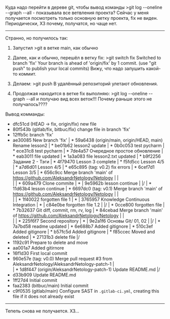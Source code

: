 Куда надо перейти в дереве git, чтобы вывод команды >git log --oneline --graph --all - показывала все ветвления проекта?
Сейчас у меня получается посмотреть только основную ветку проекта, fix не виден. Периодически, ХЗ почему, получатся, но чаще нет.
__________________________________________________________________
Странно, но получилось так:
1. Запустил >git в ветке main, как обычно
2. Далее, как и обычно, перешёл в ветку fix: >git switch fix
											   Switched to branch 'fix'
											   Your branch is ahead of 'origin/fix' by 1 commit.
													(use "git push" to publish your local commits)
	Вижу, что надо запушить какой-то коммит.

3. Делаем: >git push
	В удалённый репозиторий улетают обновления.

4. Продолжая находится в ветке fix выполняю: >git log --oneline --graph --all
	и получаю вид всех веток!!! Почему раньше этого не получалось????

Вывод комманды:
* dfc51cd (HEAD -> fix, origin/fix) new file
* 80f543b (gitlab/fix, bitbuc/fix) change file in branch 'fix'
* 12ffb5c branch 'fix'
* ae30085 New branch 'fix'
| * 59a6438 (origin/main, origin/HEAD, main) Rename lesson2
| * be01b62 lesson2 update
| * 0b0c053 test pycharm
| * ece31c8 test pycharm
| * 7de4a57 Очередное простое обновление
| * eab3011 file updated
| * 1a3a083 file lesson2.txt updated
| * b9f2256 Задание 2 - Тэги
| * 4f79470 Lesson 3 complete
| * f5fd5cc Lesson 4/5
| * a7d6d01 Lesson 4/5
| * e65c895 (tag: v0.2) fix errors
| * 6cef7d1 Lesson 3/5
| *   656c9cc Merge branch 'main' of https://github.com/AleksandrNetology/Netology
| |\
| | * 609a479 Clone commite
| * | 9e5962b lesson continue
| |/
| * 11d63b4 lesson continue
| *   6697dc0 (tag: v0.1) Merge branch 'main' of https://github.com/AleksandrNetology/Netology
| |\
| | * 1f40022 forgotten file 1
| * | 3765957 Knowledge Continuous Integration
| * | c84e0be forgotten file 1.2
| |/
| * 0cce800 forgotten file
| * 7b32637 Git diff, commit, rm, rv, log
| *   84cebad Merge branch 'main' of https://github.com/AleksandrNetology/Netology
| |\
| | * 225f6f7 Second repository
| * | 9e2a1f6 Основы Git/ 01, 02
| |/
| * 7a7bd58 readme updated
| * 6e688b7 Added gitignore
| * 510c3ef Added gitignore
| * b57fc5d Added gitignore
| * f85ccec Moved and deleted
| * 27131b3 delete file
|/
* 1192c91 Prepare to delete and move
* aa001a7 Added gitirnore
* 16f1d30 First local commit
*   960e57e (tag: v0.0) Merge pull request #3 from AleksandrNetology/AleksandrNetology-patch-1
|\
| * 1d8f447 (origin/AleksandrNetology-patch-1) Update README.md
|/
* d33b909 Update README.md
* 1ff27d4 Initial commit
* faa2383 (bitbuc/main) Initial commit
* c9f0535 (gitlab/main) Configure SAST in `.gitlab-ci.yml`, creating this file if it does not already exist
_____________________________________________________________________

Тепепь снова не получается. ХЗ...